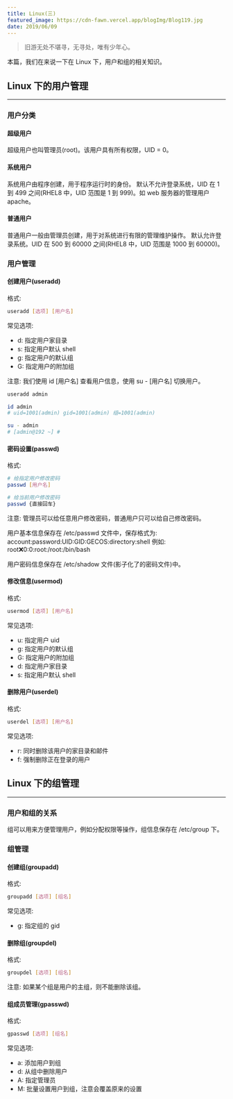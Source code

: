 ```yaml
---
title: Linux(三)
featured_image: https://cdn-fawn.vercel.app/blogImg/Blog119.jpg
date: 2019/06/09
---
```


> 旧游无处不堪寻，无寻处，唯有少年心。

本篇，我们在来说一下在 Linux 下，用户和组的相关知识。

## Linux 下的用户管理
***  
### 用户分类
#### 超级用户
超级用户也叫管理员(root)。该用户具有所有权限，UID = 0。

#### 系统用户
系统用户由程序创建，用于程序运行时的身份。
默认不允许登录系统，UID 在 1 到 499 之间(RHEL8 中，UID 范围是 1 到 999)。如 web 服务器的管理用户 apache。

#### 普通用户
普通用户一般由管理员创建，用于对系统进行有限的管理维护操作。
默认允许登录系统。UID 在 500 到 60000 之间(RHEL8 中，UID 范围是 1000 到 60000)。

### 用户管理
#### 创建用户(useradd)
格式: 
``` sh
useradd [选项] [用户名]
```

常见选项: 
- d: 指定用户家目录
- s: 指定用户默认 shell
- g: 指定用户的默认组
- G: 指定用户的附加组

注意: 我们使用 id [用户名] 查看用户信息，使用 su - [用户名] 切换用户。
``` sh
useradd admin

id admin
# uid=1001(admin) gid=1001(admin) 组=1001(admin)

su - admin
# [admin@192 ~] #
```

#### 密码设置(passwd)
格式: 
``` sh
# 给指定用户修改密码
passwd [用户名]

# 给当前用户修改密码
passwd {直接回车}
```

注意: 管理员可以给任意用户修改密码，普通用户只可以给自己修改密码。

用户基本信息保存在 /etc/passwd 文件中，保存格式为: account:password:UID:GID:GECOS:directory:shell
例如: 
root:x:0:0:root:/root:/bin/bash

用户密码信息保存在 /etc/shadow 文件(影子化了的密码文件)中。

#### 修改信息(usermod)
格式: 
``` sh
usermod [选项] [用户名]
```

常见选项: 
- u: 指定用户 uid
- g: 指定用户的默认组
- G: 指定用户的附加组
- d: 指定用户家目录
- s: 指定用户默认 shell


#### 删除用户(userdel)
格式: 
``` sh
userdel [选项] [用户名]
```

常见选项: 
- r: 同时删除该用户的家目录和邮件
- f: 强制删除正在登录的用户

## Linux 下的组管理
***  
### 用户和组的关系
组可以用来方便管理用户，例如分配权限等操作，组信息保存在 /etc/group 下。

### 组管理
#### 创建组(groupadd)
格式: 
``` sh
groupadd [选项] [组名]
```

常见选项: 
- g: 指定组的 gid

#### 删除组(groupdel)
格式: 
``` sh
groupdel [选项] [组名]
```

注意: 如果某个组是用户的主组，则不能删除该组。

#### 组成员管理(gpasswd)
格式: 
``` sh
gpasswd [选项] [组名]
```

常见选项: 
- a: 添加用户到组
- d: 从组中删除用户
- A: 指定管理员
- M: 批量设置用户到组，注意会覆盖原来的设置